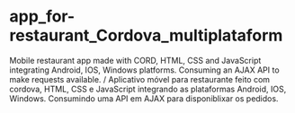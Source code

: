 # app_for-restaurant_Cordova_multiplataform
Mobile restaurant app made with CORD, HTML, CSS and JavaScript integrating Android, IOS, Windows platforms. Consuming an AJAX API to make requests available. / Aplicativo móvel para restaurante feito com cordova, HTML, CSS e JavaScript integrando as plataformas Android, IOS, Windows. Consumindo uma API em AJAX para disponiblixar os pedidos.
